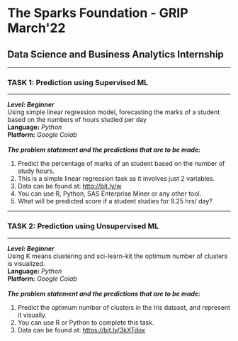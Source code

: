# The Sparks Foundation - GRIP March'22
## Data Science and Business Analytics Internship
---
### TASK 1: Prediction using Supervised ML
***
***Level: Beginner***
<br>Using simple linear regression model, forecasting the marks of a student based on the numbers of hours studied per day
<br>**Language:** *Python*
<br>**Platform:** *Google Colab*
<br>
<br>***The problem statement and the predictions that are to be made:***
1. Predict the percentage of marks of an student based on the number of study hours.
2. This is a simple linear regression task as it involves just 2 variables.
3. Data can be found at: http://bit.ly/w
4. You can use R, Python, SAS Enterprise Miner or any other tool.
5. What will be predicted score if a student studies for 9.25 hrs/ day?
---
### TASK 2: Prediction using Unsupervised ML
***
***Level: Beginner***
<br>Using K means clustering and sci-learn-kit the optimum number of clusters is visualized.
<br>**Language:** *Python*
<br>**Platform:** *Google Colab*
<br>
<br>***The problem statement and the predictions that are to be made:***
1. Predict the optimum number of clusters in the Iris dataset, and represent it visually.
2. You can use R or Python to complete this task.
3. Data can be found at: https://bit.ly/3kXTdox
